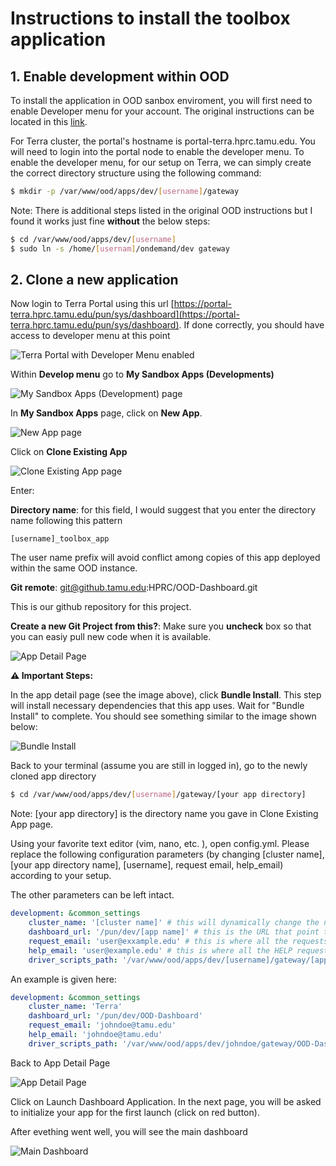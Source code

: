 # Instructions to install the toolbox application

## 1. Enable development within OOD

To install the application in OOD sanbox enviroment, you will first need to enable Developer menu for your account. The original instructions can be located in this [link](https://osc.github.io/ood-documentation/master/app-development/enabling-development-mode.html#enable-in-ondemand-v1-6).

For Terra cluster, the portal's hostname is portal-terra.hprc.tamu.edu. You will need to login into the portal node to enable the developer menu. To enable the developer menu, for our setup on Terra, we can simply create the correct directory structure using the following command:

```bash
$ mkdir -p /var/www/ood/apps/dev/[username]/gateway
```

Note: There is additional steps listed in the original OOD instructions but I found it works just fine **without** the below steps:

```bash
$ cd /var/www/ood/apps/dev/[username]
$ sudo ln -s /home/[usernam]/ondemand/dev gateway
```

## 2. Clone a new application

Now login to Terra Portal using this url [https://portal-terra.hprc.tamu.edu/pun/sys/dashboard](https://portal-terra.hprc.tamu.edu/pun/sys/dashboard). If done correctly, you should have access to developer menu at this point

![Terra Portal with Developer Menu enabled](images/developer_menu_enabled.png)

Within **Develop menu** go to **My Sandbox Apps (Developments)**

![My Sandbox Apps (Development) page](images/my_sandbox_apps_page.png)

In **My Sandbox Apps** page, click on **New App**. 

![New App page](images/new_app_page.png)

Click on **Clone Existing App**

![Clone Existing App page](images/clone_existing_app.png)

Enter:

**Directory name**: for this field, I would suggest that you enter the directory name following this pattern

```
[username]_toolbox_app
```

The user name prefix will avoid conflict among copies of this app deployed within the same OOD instance.

**Git remote**: git@github.tamu.edu:HPRC/OOD-Dashboard.git

This is our github repository for this project.

**Create a new Git Project from this?**: Make sure you **uncheck** box so that you can easiy pull new code when it is available.

![App Detail Page](images/app_detail_page.png)

**⚠️ Important Steps:**

In the app detail page (see the image above), click **Bundle Install**. This step will install necessary dependencies that this app uses. Wait for "Bundle Install" to complete. You should see something similar to the image shown below:

![Bundle Install](images/bundle_install.png)

Back to your terminal (assume you are still in logged in), go to the newly cloned app directory

```bash
$ cd /var/www/ood/apps/dev/[username]/gateway/[your app directory]
```

Note: [your app directory] is the directory name you gave in Clone Existing App page.

Using your favorite text editor (vim, nano, etc. ), open config.yml. 
Please replace the following configuration parameters (by changing [cluster name], [your app directory name], [username], request email, help_email) according to your setup.

The other parameters can be left intact. 

```yaml
development: &common_settings
    cluster_name: '[cluster name]' # this will dynamically change the name of the current cluster
    dashboard_url: '/pun/dev/[app name]' # this is the URL that point to this app. (help to configure JavaScript code correctly)
    request_email: 'user@exxample.edu' # this is where all the requests submitted by the user will be sent to
    help_email: 'user@example.edu' # this is where all the HELP requests submitted by the user will be sent to
    driver_scripts_path: '/var/www/ood/apps/dev/[username]/gateway/[app name]/machine_driver_scripts' # this is the path to the machine driver scripts
```

An example is given here:
```yaml
development: &common_settings
    cluster_name: 'Terra'
    dashboard_url: '/pun/dev/OOD-Dashboard'
    request_email: 'johndoe@tamu.edu'
    help_email: 'johndoe@tamu.edu'
    driver_scripts_path: '/var/www/ood/apps/dev/johndoe/gateway/OOD-Dashboard/machine_driver_scripts'
```

Back to App Detail Page

![App Detail Page](images/app_detail_page.png)

Click on Launch Dashboard Application. In the next page, you will be asked to initialize your app for the first launch (click on red button). 

After evething went well, you will see the main dashboard

![Main Dashboard](images/main_dashboard.png)